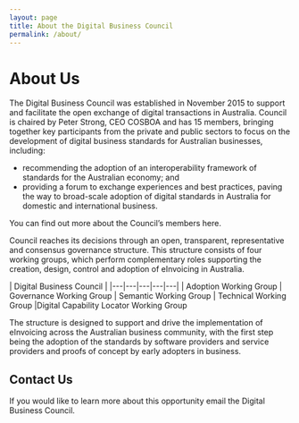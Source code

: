 ```yaml
---
layout: page
title: About the Digital Business Council
permalink: /about/
---
```


# About Us

The Digital Business Council was established in November 2015 to support and facilitate the open exchange of digital transactions in Australia. Council is chaired by Peter Strong, CEO COSBOA and has 15 members, bringing together key participants from the private and public sectors to focus on the development of digital business standards for Australian businesses, including:

- recommending the adoption of an interoperability framework of standards for the Australian economy; and
- providing a forum to exchange experiences and best practices, paving the way to broad-scale adoption of digital standards in Australia for domestic and international business. 

You can find out more about the Council’s members here. 


Council reaches its decisions through an open, transparent, representative and consensus governance structure. This structure consists of four working groups, which perform complementary roles supporting the creation, design, control and adoption of eInvoicing in Australia. 

| Digital Business Council |
|---|---|---|---|---|
| Adoption Working Group | Governance Working Group | Semantic Working Group | Technical Working Group |Digital Capability Locator Working Group


The structure is designed to support and drive the implementation of eInvoicing across the Australian business community, with the first step being the adoption of the standards by software providers and service providers and proofs of concept by early adopters in business. 

## Contact Us

If you would like to learn more about this opportunity email the Digital Business Council.
